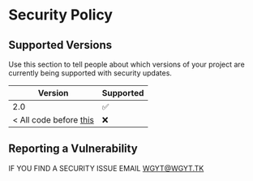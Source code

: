 # Security Policy

## Supported Versions

Use this section to tell people about which versions of your project are
currently being supported with security updates.

| Version | Supported          |
| ------- | ------------------ |
| 2.0     | :white_check_mark: |
| < All code before [this](https://github.com/wgyt/wgytbot/tree/2a4c418a6e488ec92db1dd37a9f65f4ceaaf4ef4)  | :x:  |

## Reporting a Vulnerability

IF YOU FIND A SECURITY ISSUE EMAIL WGYT@WGYT.TK 
